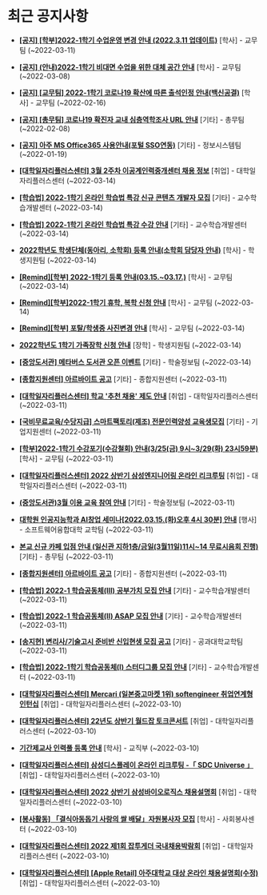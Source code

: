 # 최근 공지사항

* **[[공지] [학부]2022-1학기 수업운영 변경 안내 (2022.3.11 업데이트)](http://ajou.ac.kr/kr/ajou/notice.do?mode=view&amp;articleNo=185017&amp;article.offset=0&amp;articleLimit=30)**
 [학사] - 교무팀 (~2022-03-11)

* **[[공지] (안내)2022-1학기 비대면 수업을 위한 대체 공간 안내](http://ajou.ac.kr/kr/ajou/notice.do?mode=view&amp;articleNo=181898&amp;article.offset=0&amp;articleLimit=30)**
 [학사] - 교무팀 (~2022-03-08)

* **[[공지] [교무팀] 2022-1학기 코로나19 확산에 따른 출석인정 안내(백신공결)](http://ajou.ac.kr/kr/ajou/notice.do?mode=view&amp;articleNo=180913&amp;article.offset=0&amp;articleLimit=30)**
 [학사] - 교무팀 (~2022-02-16)

* **[[공지] [총무팀] 코로나19 확진자 교내 심층역학조사 URL 안내](http://ajou.ac.kr/kr/ajou/notice.do?mode=view&amp;articleNo=180493&amp;article.offset=0&amp;articleLimit=30)**
 [기타] - 총무팀 (~2022-02-08)

* **[[공지] 아주 MS Office365 사용안내(포털 SSO연동)](http://ajou.ac.kr/kr/ajou/notice.do?mode=view&amp;articleNo=179802&amp;article.offset=0&amp;articleLimit=30)**
 [기타] - 정보시스템팀 (~2022-01-19)

* **[[대학일자리플러스센터] 3월 2주차 이공계인력중개센터 채용 정보](http://ajou.ac.kr/kr/ajou/notice.do?mode=view&amp;articleNo=185113&amp;article.offset=0&amp;articleLimit=30)**
 [취업] - 대학일자리플러스센터 (~2022-03-14)

* **[[학습법] 2022-1학기 온라인 학습법 특강 신규 콘텐츠 개발자 모집](http://ajou.ac.kr/kr/ajou/notice.do?mode=view&amp;articleNo=185106&amp;article.offset=0&amp;articleLimit=30)**
 [기타] - 교수학습개발센터 (~2022-03-14)

* **[[학습법] 2022-1학기 온라인 학습법 특강 수강 안내](http://ajou.ac.kr/kr/ajou/notice.do?mode=view&amp;articleNo=185104&amp;article.offset=0&amp;articleLimit=30)**
 [기타] - 교수학습개발센터 (~2022-03-14)

* **[2022학년도 학생단체(동아리, 소학회) 등록 안내(소학회 담당자 안내)](http://ajou.ac.kr/kr/ajou/notice.do?mode=view&amp;articleNo=185103&amp;article.offset=0&amp;articleLimit=30)**
 [학사] - 학생지원팀 (~2022-03-14)

* **[[Remind][학부] 2022-1학기 등록 안내(03.15.~03.17.)](http://ajou.ac.kr/kr/ajou/notice.do?mode=view&amp;articleNo=185090&amp;article.offset=0&amp;articleLimit=30)**
 [학사] - 교무팀 (~2022-03-14)

* **[[Remind][학부]2022-1학기 휴학, 복학 신청 안내](http://ajou.ac.kr/kr/ajou/notice.do?mode=view&amp;articleNo=185089&amp;article.offset=0&amp;articleLimit=30)**
 [학사] - 교무팀 (~2022-03-14)

* **[[Remind][학부] 포탈/학생증 사진변경 안내](http://ajou.ac.kr/kr/ajou/notice.do?mode=view&amp;articleNo=185087&amp;article.offset=0&amp;articleLimit=30)**
 [학사] - 교무팀 (~2022-03-14)

* **[2022학년도 1학기 가족장학 신청 안내](http://ajou.ac.kr/kr/ajou/notice.do?mode=view&amp;articleNo=185086&amp;article.offset=0&amp;articleLimit=30)**
 [장학] - 학생지원팀 (~2022-03-14)

* **[[중앙도서관] 메타버스 도서관 오픈 이벤트](http://ajou.ac.kr/kr/ajou/notice.do?mode=view&amp;articleNo=185083&amp;article.offset=0&amp;articleLimit=30)**
 [기타] - 학술정보팀 (~2022-03-14)

* **[[종합지원센터] 아르바이트 공고](http://ajou.ac.kr/kr/ajou/notice.do?mode=view&amp;articleNo=185060&amp;article.offset=0&amp;articleLimit=30)**
 [기타] - 종합지원센터 (~2022-03-11)

* **[[대학일자리플러스센터] 학교 &#x27;추천 채용&#x27; 제도 안내](http://ajou.ac.kr/kr/ajou/notice.do?mode=view&amp;articleNo=185059&amp;article.offset=0&amp;articleLimit=30)**
 [취업] - 대학일자리플러스센터 (~2022-03-11)

* **[[국비무료교육/수당지급] 스마트팩토리(제조) 전문인력양성 교육생모집](http://ajou.ac.kr/kr/ajou/notice.do?mode=view&amp;articleNo=185051&amp;article.offset=0&amp;articleLimit=30)**
 [기타] - 기업지원센터 (~2022-03-11)

* **[[학부]2022-1학기 수강포기(수강철회) 안내(3/25(금) 9시~3/29(화) 23시59분)](http://ajou.ac.kr/kr/ajou/notice.do?mode=view&amp;articleNo=185031&amp;article.offset=0&amp;articleLimit=30)**
 [학사] - 교무팀 (~2022-03-11)

* **[[대학일자리플러스센터] 2022 상반기 삼성엔지니어링 온라인 리크루팅](http://ajou.ac.kr/kr/ajou/notice.do?mode=view&amp;articleNo=185027&amp;article.offset=0&amp;articleLimit=30)**
 [취업] - 대학일자리플러스센터 (~2022-03-11)

* **[(중앙도서관)3월 이용 교육 참여 안내](http://ajou.ac.kr/kr/ajou/notice.do?mode=view&amp;articleNo=185021&amp;article.offset=0&amp;articleLimit=30)**
 [기타] - 학술정보팀 (~2022-03-11)

* **[대학원 인공지능학과 AI창업 세미나[2022.03.15.(화)오후 4시 30분] 안내](http://ajou.ac.kr/kr/ajou/notice.do?mode=view&amp;articleNo=185020&amp;article.offset=0&amp;articleLimit=30)**
 [행사] - 소프트웨어융합대학 교학팀 (~2022-03-11)

* **[본교 신규 카페 입점 안내 (일신관 지하1층/금일(3월11일)11시~14 무료시음회 진행)](http://ajou.ac.kr/kr/ajou/notice.do?mode=view&amp;articleNo=185018&amp;article.offset=0&amp;articleLimit=30)**
 [기타] - 총무팀 (~2022-03-11)

* **[[종합지원센터] 아르바이트 공고](http://ajou.ac.kr/kr/ajou/notice.do?mode=view&amp;articleNo=185015&amp;article.offset=0&amp;articleLimit=30)**
 [기타] - 종합지원센터 (~2022-03-11)

* **[[학습법] 2022-1 학습공동체(III) 공부가치 모집 안내](http://ajou.ac.kr/kr/ajou/notice.do?mode=view&amp;articleNo=185013&amp;article.offset=0&amp;articleLimit=30)**
 [기타] - 교수학습개발센터 (~2022-03-11)

* **[[학습법] 2022-1 학습공동체(II) ASAP 모집 안내](http://ajou.ac.kr/kr/ajou/notice.do?mode=view&amp;articleNo=185012&amp;article.offset=0&amp;articleLimit=30)**
 [기타] - 교수학습개발센터 (~2022-03-11)

* **[[송지현] 변리사/기술고시 준비반 신입현생 모집 공고](http://ajou.ac.kr/kr/ajou/notice.do?mode=view&amp;articleNo=185011&amp;article.offset=0&amp;articleLimit=30)**
 [기타] - 공과대학교학팀 (~2022-03-11)

* **[[학습법] 2022-1학기 학습공동체(I) 스터디그룹 모집 안내](http://ajou.ac.kr/kr/ajou/notice.do?mode=view&amp;articleNo=185010&amp;article.offset=0&amp;articleLimit=30)**
 [기타] - 교수학습개발센터 (~2022-03-11)

* **[[대학일자리플러스센터] Mercari (일본중고마켓 1위) softengineer 취업연계형 인턴십](http://ajou.ac.kr/kr/ajou/notice.do?mode=view&amp;articleNo=185001&amp;article.offset=0&amp;articleLimit=30)**
 [취업] - 대학일자리플러스센터 (~2022-03-10)

* **[[대학일자리플러스센터] 22년도 상반기 월드잡 토크콘서트](http://ajou.ac.kr/kr/ajou/notice.do?mode=view&amp;articleNo=185000&amp;article.offset=0&amp;articleLimit=30)**
 [취업] - 대학일자리플러스센터 (~2022-03-10)

* **[기간제교사 인력풀 등록 안내](http://ajou.ac.kr/kr/ajou/notice.do?mode=view&amp;articleNo=182010&amp;article.offset=0&amp;articleLimit=30)**
 [학사] - 교직부 (~2022-03-10)

* **[[대학일자리플러스센터] 삼성디스플레이 온라인 리크루팅 -「 SDC Universe 」](http://ajou.ac.kr/kr/ajou/notice.do?mode=view&amp;articleNo=181977&amp;article.offset=0&amp;articleLimit=30)**
 [취업] - 대학일자리플러스센터 (~2022-03-10)

* **[[대학일자리플러스센터] 2022 상반기 삼성바이오로직스 채용설명회](http://ajou.ac.kr/kr/ajou/notice.do?mode=view&amp;articleNo=181975&amp;article.offset=0&amp;articleLimit=30)**
 [취업] - 대학일자리플러스센터 (~2022-03-10)

* **[[봉사활동] 「결식아동돕기 사랑의 쌀 배달」자원봉사자 모집](http://ajou.ac.kr/kr/ajou/notice.do?mode=view&amp;articleNo=181973&amp;article.offset=0&amp;articleLimit=30)**
 [학사] - 사회봉사센터 (~2022-03-10)

* **[[대학일자리플러스센터] 2022 제1회 잡투게더 국내채용박람회](http://ajou.ac.kr/kr/ajou/notice.do?mode=view&amp;articleNo=181971&amp;article.offset=0&amp;articleLimit=30)**
 [취업] - 대학일자리플러스센터 (~2022-03-10)

* **[[대학일자리플러스센터] [Apple Retail] 아주대학교 대상 온라인 채용설명회(수정)](http://ajou.ac.kr/kr/ajou/notice.do?mode=view&amp;articleNo=181968&amp;article.offset=0&amp;articleLimit=30)**
 [취업] - 대학일자리플러스센터 (~2022-03-10)
